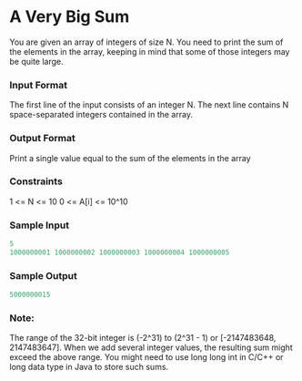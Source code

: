 # A Very Big Sum

You are given an array of integers of size N. You need to print the sum of the elements in the array, keeping in mind that some of those integers may be quite large.

### Input Format
The first line of the input consists of an integer N. The next line contains N space-separated integers contained in the array.

### Output Format
Print a single value equal to the sum of the elements in the array

### Constraints
1 <= N <= 10
0 <= A[i] <= 10^10

### Sample Input
```cpp
5
1000000001 1000000002 1000000003 1000000004 1000000005
```

### Sample Output
```cpp
5000000015
```

### Note:
The range of the 32-bit integer is (-2^31) to (2^31 - 1) or [-2147483648, 2147483647].
When we add several integer values, the resulting sum might exceed the above range. You might need to use long long int in C/C++ or long data type in Java to store such sums.
